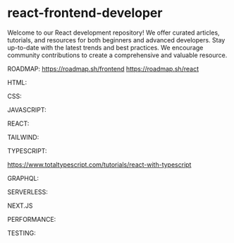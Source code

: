 # react-frontend-developer
Welcome to our React development repository! We offer curated articles, tutorials, and resources for both beginners and advanced developers. Stay up-to-date with the latest trends and best practices. We encourage community contributions to create a comprehensive and valuable resource.


ROADMAP:
https://roadmap.sh/frontend
https://roadmap.sh/react

HTML:

CSS:

JAVASCRIPT:

REACT:

TAILWIND:

TYPESCRIPT:

https://www.totaltypescript.com/tutorials/react-with-typescript

GRAPHQL:

SERVERLESS:

NEXT.JS

PERFORMANCE:

TESTING:
